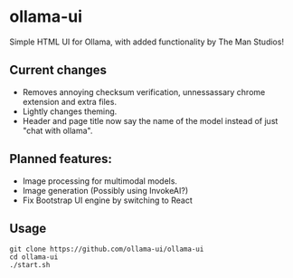 # ollama-ui

Simple HTML UI for Ollama, with added functionality by The Man Studios!

## Current changes
* Removes annoying checksum verification, unnessassary chrome extension and extra files.
* Lightly changes theming.
* Header and page title now say the name of the model instead of just "chat with ollama".

## Planned features:
* Image processing for multimodal models.
* Image generation (Possibly using InvokeAI?)
* Fix Bootstrap UI engine by switching to React

## Usage

```
git clone https://github.com/ollama-ui/ollama-ui
cd ollama-ui
./start.sh
```


